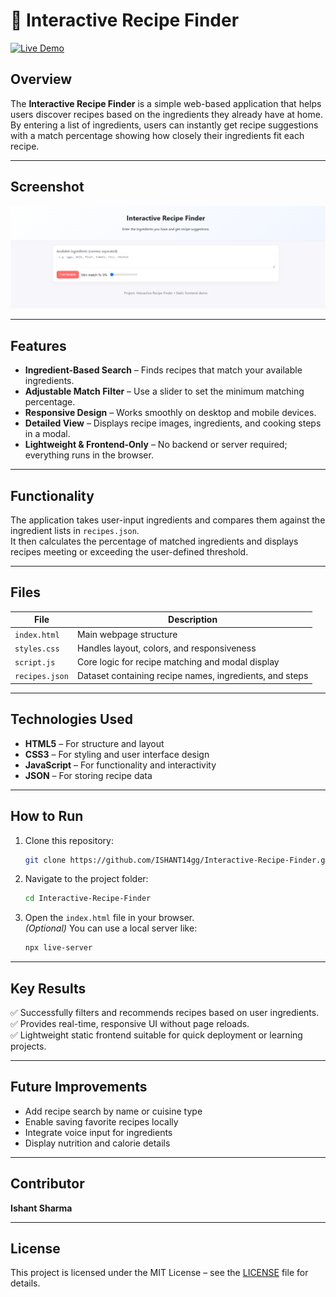 # 🍳 Interactive Recipe Finder

[![Live Demo](https://img.shields.io/badge/demo-online-brightgreen)](https://ISHANT14gg.github.io/Interactive-Recipe-Finder/)

## Overview

The **Interactive Recipe Finder** is a simple web-based application that helps users discover recipes based on the ingredients they already have at home.  
By entering a list of ingredients, users can instantly get recipe suggestions with a match percentage showing how closely their ingredients fit each recipe.

---

## Screenshot

![App Screenshot](screenshot.png)

---

## Features

- **Ingredient-Based Search** – Finds recipes that match your available ingredients.  
- **Adjustable Match Filter** – Use a slider to set the minimum matching percentage.  
- **Responsive Design** – Works smoothly on desktop and mobile devices.  
- **Detailed View** – Displays recipe images, ingredients, and cooking steps in a modal.  
- **Lightweight & Frontend-Only** – No backend or server required; everything runs in the browser.  

---

## Functionality

The application takes user-input ingredients and compares them against the ingredient lists in `recipes.json`.  
It then calculates the percentage of matched ingredients and displays recipes meeting or exceeding the user-defined threshold.

---

## Files

| File | Description |
|------|--------------|
| `index.html` | Main webpage structure |
| `styles.css` | Handles layout, colors, and responsiveness |
| `script.js` | Core logic for recipe matching and modal display |
| `recipes.json` | Dataset containing recipe names, ingredients, and steps |

---

## Technologies Used

- **HTML5** – For structure and layout  
- **CSS3** – For styling and user interface design  
- **JavaScript** – For functionality and interactivity  
- **JSON** – For storing recipe data  

---

## How to Run

1. Clone this repository:  
   ```bash
   git clone https://github.com/ISHANT14gg/Interactive-Recipe-Finder.git
   ```

2. Navigate to the project folder:  
   ```bash
   cd Interactive-Recipe-Finder
   ```

3. Open the `index.html` file in your browser.  
   *(Optional)* You can use a local server like:  
   ```bash
   npx live-server
   ```

---

## Key Results

✅ Successfully filters and recommends recipes based on user ingredients.  
✅ Provides real-time, responsive UI without page reloads.  
✅ Lightweight static frontend suitable for quick deployment or learning projects.  

---

## Future Improvements

- Add recipe search by name or cuisine type  
- Enable saving favorite recipes locally  
- Integrate voice input for ingredients  
- Display nutrition and calorie details  

---

## Contributor

**Ishant Sharma**

---

## License

This project is licensed under the MIT License – see the [LICENSE](LICENSE) file for details.
